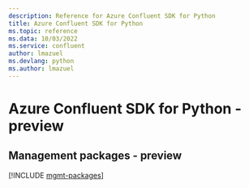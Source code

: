 ```yaml
---
description: Reference for Azure Confluent SDK for Python
title: Azure Confluent SDK for Python
ms.topic: reference
ms.data: 10/03/2022
ms.service: confluent
author: lmazuel
ms.devlang: python
ms.author: lmazuel
---
```

# Azure Confluent SDK for Python - preview

## Management packages - preview
[!INCLUDE [mgmt-packages](confluent-mgmt-index.md)]